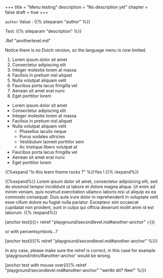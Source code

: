 +++
title =  "Menu testing"
description = "No description yet"
chapter = false
draft = true
+++

`author` Value : {{% siteparam "author" %}}

Test: {{% siteparam "description" %}}

.Ref "anotherlevel.md"


Notice there is no Dutch version, so the language menu is now limited.

1. Lorem ipsum dolor sit amet
1. Consectetur adipiscing elit
1. Integer molestie lorem at massa
1. Facilisis in pretium nisl aliquet
1. Nulla volutpat aliquam velit
1. Faucibus porta lacus fringilla vel
1. Aenean sit amet erat nunc
1. Eget porttitor lorem

+ Lorem ipsum dolor sit amet
+ Consectetur adipiscing elit
+ Integer molestie lorem at massa
+ Facilisis in pretium nisl aliquet
+ Nulla volutpat aliquam velit
  - Phasellus iaculis neque
  - Purus sodales ultricies
  - Vestibulum laoreet porttitor sem
  - Ac tristique libero volutpat at
+ Faucibus porta lacus fringilla vel
+ Aenean sit amet erat nunc
+ Eget porttitor lorem

{{%expand "Is this learn theme rocks ?" %}}Yes !.{{% /expand%}}

{{%expand%}}
Lorem ipsum dolor sit amet, consectetur adipisicing elit, sed do eiusmod
tempor incididunt ut labore et dolore magna aliqua. Ut enim ad minim veniam,
quis nostrud exercitation ullamco laboris nisi ut aliquip ex ea commodo
consequat. Duis aute irure dolor in reprehenderit in voluptate velit esse
cillum dolore eu fugiat nulla pariatur. Excepteur sint occaecat cupidatat non
proident, sunt in culpa qui officia deserunt mollit anim id est laborum.
{{% /expand%}}

[anchor test]({{< relref "playground/secondlevel.md#another-anchor" >}})

or with percentsymbols...?

[anchor test]({{% relref "playground/secondlevel.md#another-anchor" %}})

In any case, please make sure the relref is correct, in this case for
example 'playground/nitro/#another-anchor' would be wrong.

[anchor test with mouse over]({{% relref "playground/secondlevel.md#another-anchor" "wertkt dit? Nee!" %}})